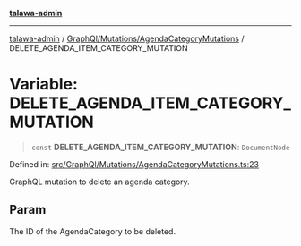 [**talawa-admin**](../../../../README.md)

***

[talawa-admin](../../../../README.md) / [GraphQl/Mutations/AgendaCategoryMutations](../README.md) / DELETE\_AGENDA\_ITEM\_CATEGORY\_MUTATION

# Variable: DELETE\_AGENDA\_ITEM\_CATEGORY\_MUTATION

> `const` **DELETE\_AGENDA\_ITEM\_CATEGORY\_MUTATION**: `DocumentNode`

Defined in: [src/GraphQl/Mutations/AgendaCategoryMutations.ts:23](https://github.com/bint-Eve/talawa-admin/blob/bb9ac170c0ec806cc5423650a66bbe110c3af5d9/src/GraphQl/Mutations/AgendaCategoryMutations.ts#L23)

GraphQL mutation to delete an agenda category.

## Param

The ID of the AgendaCategory to be deleted.

